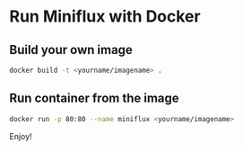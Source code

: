 Run Miniflux with Docker
========================

Build your own image
--------------------

```bash
docker build -t <yourname/imagename> .
```

Run container from the image
----------------------------

```bash
docker run -p 80:80 --name miniflux <yourname/imagename>
```

Enjoy!
